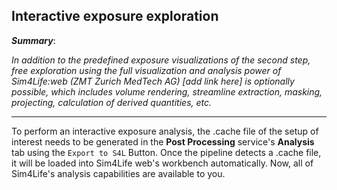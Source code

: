 ## Interactive exposure exploration

**_Summary_**:

_In addition to the predefined exposure visualizations of the second step, free exploration using the full visualization and analysis power of Sim4Life:web (ZMT Zurich MedTech AG) [add link here] is optionally possible, which includes volume rendering, streamline extraction, masking, projecting, calculation of derived quantities, etc._

----


To perform an interactive exposure analysis, the .cache file of the setup of interest needs to be generated in the **Post Processing** service's **Analysis** tab using the ```Export to S4L``` Button. Once the pipeline detects a .cache file, it will be loaded into
Sim4Life web's workbench automatically. Now, all of Sim4Life's analysis capabilities are available to you. 

